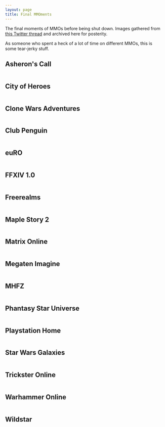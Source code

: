 ```yaml
---
layout: page
title: Final MMOments
---
```


The final moments of MMOs before being shut down. Images gathered from [this Twitter thread](https://twitter.com/voidshroud/status/1272978041019432960?s=20&t=NQVMTyzDslcARbsFRHyK9g) and archived here for posterity.

As someone who spent a heck of a lot of time on different MMOs, this is some tear-jerky stuff.

## Asheron's Call

<a href="/assets/images/final-mmoments/asherons-call.jpg" target="_blank">
  <img src="/assets/images/final-mmoments/asherons-call.jpg" alt="" loading="lazy">
</a>

## City of Heroes

<a href="/assets/images/final-mmoments/city-of-heroes.jpg" target="_blank">
  <img src="/assets/images/final-mmoments/city-of-heroes.jpg" alt="" loading="lazy">
</a>


## Clone Wars Adventures

<a href="/assets/images/final-mmoments/clone-wars-adventures.jpg" target="_blank">
  <img src="/assets/images/final-mmoments/clone-wars-adventures.jpg" alt="" loading="lazy">
</a>


## Club Penguin

<a href="/assets/images/final-mmoments/club-penguin.jpg" target="_blank">
  <img src="/assets/images/final-mmoments/club-penguin.jpg" alt="" loading="lazy">
</a>

## euRO

<a href="/assets/images/final-mmoments/euRO.jpg" target="_blank">
  <img src="/assets/images/final-mmoments/euRO.jpg" alt="" loading="lazy">
</a>

## FFXIV 1.0

<a href="/assets/images/final-mmoments/ff14-1.jpg" target="_blank">
  <img src="/assets/images/final-mmoments/ff14-1.jpg" alt="" loading="lazy">
</a>

## Freerealms

<a href="/assets/images/final-mmoments/freerealms.jpg" target="_blank">
  <img src="/assets/images/final-mmoments/freerealms.jpg" alt="" loading="lazy">
</a>


## Maple Story 2

<a href="/assets/images/final-mmoments/maplestory-2.jpg" target="_blank">
  <img src="/assets/images/final-mmoments/maplestory-2.jpg" alt="" loading="lazy">
</a>

## Matrix Online

<a href="/assets/images/final-mmoments/matrix-online.jpg" target="_blank">
  <img src="/assets/images/final-mmoments/matrix-online.jpg" alt="" loading="lazy">
</a>

## Megaten Imagine

<a href="/assets/images/final-mmoments/megaten-imagine.jpg" target="_blank">
  <img src="/assets/images/final-mmoments/megaten-imagine.jpg" alt="" loading="lazy">
</a>

## MHFZ

<a href="/assets/images/final-mmoments/mhfz.jpg" target="_blank">
  <img src="/assets/images/final-mmoments/mhfz.jpg" alt="" loading="lazy">
</a>

## Phantasy Star Universe

<a href="/assets/images/final-mmoments/phantasy-star-universe.jpg" target="_blank">
  <img src="/assets/images/final-mmoments/phantasy-star-universe.jpg" alt="" loading="lazy">
</a>

## Playstation Home

<a href="/assets/images/final-mmoments/playstation-home.jpg" target="_blank">
  <img src="/assets/images/final-mmoments/playstation-home.jpg" alt="" loading="lazy">
</a>

## Star Wars Galaxies

<a href="/assets/images/final-mmoments/star-wars-galaxies.jpg" target="_blank">
  <img src="/assets/images/final-mmoments/star-wars-galaxies.jpg" alt="" loading="lazy">
</a>

## Trickster Online

<a href="/assets/images/final-mmoments/trickster-online.jpg" target="_blank">
  <img src="/assets/images/final-mmoments/trickster-online.jpg" alt="" loading="lazy">
</a>

## Warhammer Online

<a href="/assets/images/final-mmoments/warhammer-online.jpg" target="_blank">
  <img src="/assets/images/final-mmoments/warhammer-online.jpg" alt="" loading="lazy">
</a>

## Wildstar

<a href="/assets/images/final-mmoments/wildstar.jpg" target="_blank">
  <img src="/assets/images/final-mmoments/wildstar.jpg" alt="" loading="lazy">
</a>